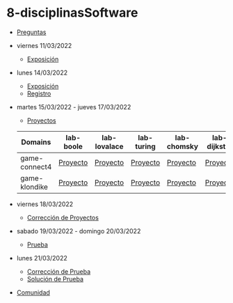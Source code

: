 # 8-disciplinasSoftware

- [Preguntas](https://escuela.it/masters/master-programacion-diseno-software/estudiantes/disciplinas-software)
- viernes 11/03/2022
  - [Exposición](https://escuela.it/masters/master-programacion-diseno-software/estudiantes/disciplinas-software)
- lunes 14/03/2022
  - [Exposición](https://escuela.it/masters/master-programacion-diseno-software/estudiantes/disciplinas-software)
  - [Registro](https://forms.gle/zBx6adbWLBNm4FjU9)
- martes 15/03/2022 - jueves 17/03/2022
  - [Proyectos](https://docs.google.com/spreadsheets/d/1lMrh_jmefcvytjRLwAAqTL9_uPSC5qxz3OUbv2SlmwA/edit?usp=sharing)
  
  |Domains|lab-boole|lab-lovalace|lab-turing|lab-chomsky|lab-dijkstra  | cafeteria  |
  |-------|---------|------------|----------|-----------|--------------|--------------|
  |game-connect4|[Proyecto](https://github.com/USantaTecla-ed-mpds/lab-boole/tree/master/disciplinasSoftware/game-connect4) |[Proyecto](https://github.com/USantaTecla-ed-mpds/lab-lovalace/tree/master/disciplinasSoftware/game-connect4) |[Proyecto](https://github.com/USantaTecla-ed-mpds/lab-turing/tree/master/disciplinasSoftware/game-connect4 )|[Proyecto](https://github.com/USantaTecla-ed-mpds/lab-chomsky/tree/master/disciplinasSoftware/game-connect4 ) |[Proyecto](https://github.com/USantaTecla-ed-mpds/lab-dijkstra/tree/master/disciplinasSoftware/game-connect4 ) | |
  |game-klondike |[Proyecto](https://github.com/USantaTecla-ed-mpds/lab-boole/tree/master/disciplinasSoftware/game-klondike) |[Proyecto](https://github.com/USantaTecla-ed-mpds/lab-lovalace/tree/master/disciplinasSoftware/game-klondike) |[Proyecto](https://github.com/USantaTecla-ed-mpds/lab-turing/tree/master/disciplinasSoftware/game-klondike ) |[Proyecto](https://github.com/USantaTecla-ed-mpds/lab-chomsky/tree/master/disciplinasSoftware/game-klondike ) |[Proyecto](https://github.com/USantaTecla-ed-mpds/lab-dijkstra/tree/master/disciplinasSoftware/game-klondike ) | |
- viernes 18/03/2022
  - [Corrección de Proyectos](https://escuela.it/masters/master-programacion-diseno-software/estudiantes/disciplinas-software)
- sabado 19/03/2022 - domingo 20/03/2022
  - [Prueba](https://docs.google.com/forms/d/e/1FAIpQLScsrtXipqUD1iDCOGJzFwcBaPsoMVXVeDCvjhU_D5hVz64f9g/viewform?usp=sf_link)
- lunes 21/03/2022
  - [Corrección de Prueba](https://escuela.it/master-programacion-diseno-software)
  - [Solución de Prueba](https://docs.google.com/spreadsheets/d/1Uwtqa5VdD5wK2X7eLgkS6_th16aPnsW8pa5Ft2TyLPo/edit#gid=0)
- [Comunidad](https://app.slack.com/client/T02S3KYD464/C02T63QV5ML)


